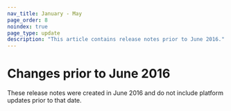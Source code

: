 ```yaml
---
nav_title: January - May
page_order: 8
noindex: true
page_type: update
description: "This article contains release notes prior to June 2016."
---
```


# Changes prior to June 2016

These release notes were created in June 2016 and do not include platform updates prior to that date.
